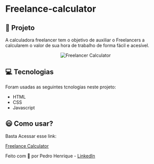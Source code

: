 # Freelance-calculator

## :orange_book: Projeto

A calculadora freelancer tem o objetivo de auxiliar o Freelancers a calcularem o valor de sua hora de trabalho de forma fácil e acesível.

<a align="center">

![Freelancer Calculator](assets/freelance-calculator.png)

</a>

## :computer: Tecnologias

Foram usadas as seguintes tcnologias neste projeto:

- HTML
- CSS
- Javascript

## :smiley: Como usar?

Basta Acessar esse link:

[Freelance Calculator](https://pedromartinsdev.github.io/freelance-calculator/)

 Feito com :yellow_heart: por Pedro Henrique - [LinkedIn](https://www.linkedin.com/in/pedrohenriqueoliveiramartins/)
